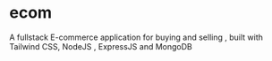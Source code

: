 # ecom
A fullstack E-commerce application for buying and selling , built with Tailwind CSS, NodeJS , ExpressJS and MongoDB
